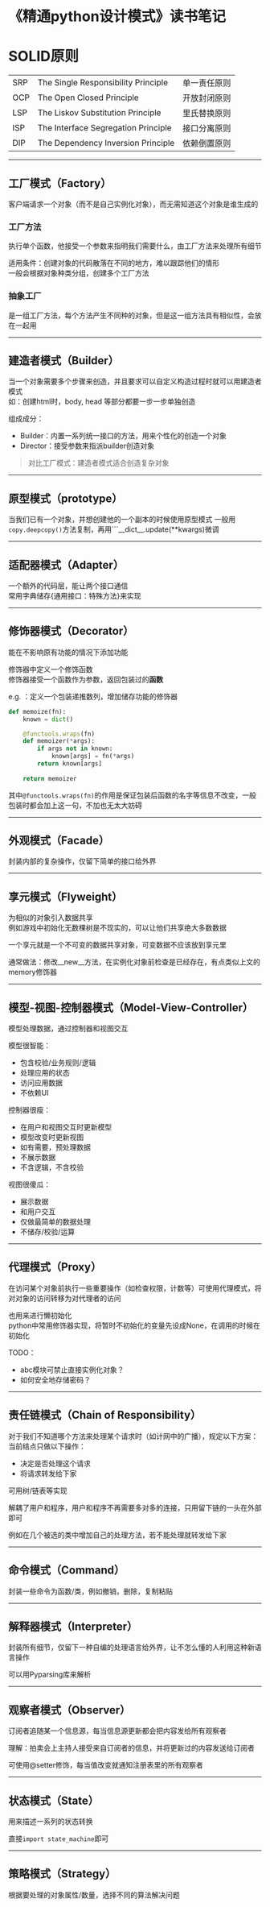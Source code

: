 
# 《精通python设计模式》读书笔记

# SOLID原则

|     |                                     |              |
| --- | ----------------------------------- | ------------ |
| SRP | The Single Responsibility Principle | 单一责任原则 |
| OCP | The Open Closed Principle           | 开放封闭原则 |
| LSP | The Liskov Substitution Principle   | 里氏替换原则 |
| ISP | The Interface Segregation Principle | 接口分离原则 |
| DIP | The Dependency Inversion Principle  | 依赖倒置原则 |

---

## 工厂模式（Factory）

客户端请求一个对象（而不是自己实例化对象），而无需知道这个对象是谁生成的

### 工厂方法

执行单个函数，他接受一个参数来指明我们需要什么，由工厂方法来处理所有细节  

适用条件：创建对象的代码散落在不同的地方，难以跟踪他们的情形  
一般会根据对象种类分组，创建多个工厂方法  

### 抽象工厂

是一组工厂方法，每个方法产生不同种的对象，但是这一组方法具有相似性，会放在一起用  

---

## 建造者模式（Builder）

当一个对象需要多个步骤来创造，并且要求可以自定义构造过程时就可以用建造者模式  
如：创建html时，body, head 等部分都要一步一步单独创造  

组成成分：

- Builder：内置一系列统一接口的方法，用来个性化的创造一个对象
- Director：接受参数来指派builder创造对象

> 对比工厂模式：建造者模式适合创造复杂对象

---

## 原型模式（prototype）

当我们已有一个对象，并想创建他的一个副本的时候使用原型模式
一般用```copy.deepcopy()```方法复制，再用```\_\_dict\_\_.update(**kwargs)微调  

---

## 适配器模式（Adapter）

一个额外的代码层，能让两个接口通信  
常用字典储存{通用接口：特殊方法}来实现  

---

## 修饰器模式（Decorator）

能在不影响原有功能的情况下添加功能  

修饰器中定义一个修饰函数  
修饰器接受一个函数作为参数，返回包装过的**函数**  

e.g. ：定义一个包装递推数列，增加储存功能的修饰器

```python
def memoize(fn):
    known = dict()

    @functools.wraps(fn)
    def memoizer(*args):
        if args not in known:
            known[args] = fn(*args)
        return known[args]
        
    return memoizer
```

其中```@functools.wraps(fn)```的作用是保证包装后函数的名字等信息不改变，一般包装时都会加上这一句，不加也无太大妨碍  

---

## 外观模式（Facade）

封装内部的复杂操作，仅留下简单的接口给外界  

---

## 享元模式（Flyweight）

为相似的对象引入数据共享  
例如游戏中初始化无数棵树是不现实的，可以让他们共享绝大多数数据  

一个享元就是一个不可变的数据共享对象，可变数据不应该放到享元里  

通常做法：修改\_\_new\_\_方法，在实例化对象前检查是已经存在，有点类似上文的memory修饰器  

---

## 模型\-视图\-控制器模式（Model\-View\-Controller）

模型处理数据，通过控制器和视图交互  

模型很智能：

- 包含校验/业务规则/逻辑
- 处理应用的状态
- 访问应用数据
- 不依赖UI

控制器很瘦：

- 在用户和视图交互时更新模型
- 模型改变时更新视图
- 如有需要，预处理数据
- 不展示数据
- 不含逻辑，不含校验

视图很傻瓜：

- 展示数据
- 和用户交互
- 仅做最简单的数据处理
- 不储存/校验/运算

---

## 代理模式（Proxy）

在访问某个对象前执行一些重要操作（如检查权限，计数等）可使用代理模式，将对对象的访问转移为对代理者的访问  

也用来进行懒初始化  
python中常用修饰器实现，将暂时不初始化的变量先设成None，在调用的时候在初始化  

TODO：  

- abc模块可禁止直接实例化对象？
- 如何安全地存储密码？

---

## 责任链模式（Chain of Responsibility）

对于我们不知道哪个方法来处理某个请求时（如计网中的广播），规定以下方案：  
当前结点只做以下操作：  

- 决定是否处理这个请求
- 将请求转发给下家

可用树/链表等实现  

解耦了用户和程序，用户和程序不再需要多对多的连接，只用留下链的一头在外部即可  

例如在几个被选的类中增加自己的处理方法，若不能处理就转发给下家  

---

## 命令模式（Command）

封装一些命令为函数/类，例如撤销，删除，复制粘贴  

---

## 解释器模式（Interpreter）

封装所有细节，仅留下一种自编的处理语言给外界，让不怎么懂的人利用这种新语言操作  

可以用Pyparsing库来解析  

---

## 观察者模式（Observer）

订阅者追随某一个信息源，每当信息源更新都会把内容发给所有观察者  

理解：拍卖会上主持人接受来自订阅者的信息，并将更新过的内容发送给订阅者  

可使用@setter修饰，每当值改变就通知注册表里的所有观察者  

---

## 状态模式（State）

用来描述一系列的状态转换  

直接```import state_machine```即可  

---

## 策略模式（Strategy）

根据要处理的对象属性/数量，选择不同的算法解决问题
